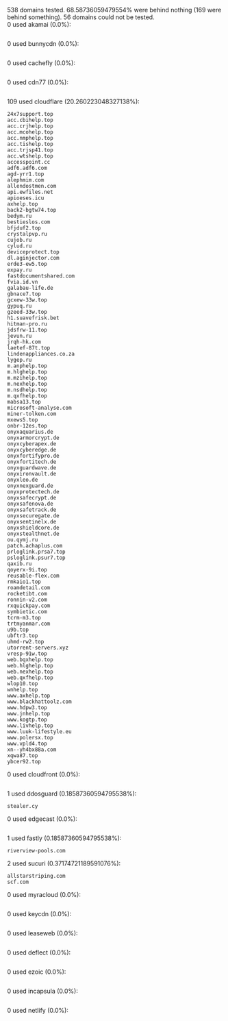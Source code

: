 538 domains tested. 68.58736059479554% were behind nothing (169 were behind something). 56 domains could not be tested.<br>
0 used akamai (0.0%):
```

```

0 used bunnycdn (0.0%):
```

```

0 used cachefly (0.0%):
```

```

0 used cdn77 (0.0%):
```

```

109 used cloudflare (20.260223048327138%):
```
24x7support.top
acc.cbihelp.top
acc.crjhelp.top
acc.mcohelp.top
acc.nmphelp.top
acc.tishelp.top
acc.trjsp41.top
acc.wtshelp.top
accesspoint.cc
adf6.adf6.com
agd-yrr1.top
alephmim.com
allendostmen.com
api.ewfiles.net
apioeses.icu
axhelp.top
back2-bgtw74.top
bedym.ru
bestieslos.com
bfjduf2.top
crystalpvp.ru
cujob.ru
cylud.ru
deviceprotect.top
dl.aginjector.com
erde3-ew5.top
expay.ru
fastdocumentshared.com
fvia.id.vn
galabau-life.de
gbnace7.top
gcxew-33w.top
gypuq.ru
gzeed-33w.top
h1.suavefrisk.bet
hitman-pro.ru
jdsfrw-11.top
jevun.ru
jrqh-hk.com
laetef-87t.top
lindenappliances.co.za
lygep.ru
m.anphelp.top
m.hlghelp.top
m.mzihelp.top
m.nexhelp.top
m.nsdhelp.top
m.qxfhelp.top
mabsa13.top
microsoft-analyse.com
miner-tolken.com
mxews5.top
onbr-12es.top
onyxaquarius.de
onyxarmorcrypt.de
onyxcyberapex.de
onyxcyberedge.de
onyxfortifypro.de
onyxfortitech.de
onyxguardwave.de
onyxironvault.de
onyxleo.de
onyxnexguard.de
onyxprotectech.de
onyxsafecrypt.de
onyxsafenova.de
onyxsafetrack.de
onyxsecuregate.de
onyxsentinelx.de
onyxshieldcore.de
onyxstealthnet.de
ou.qymj.ru
patch.achaplus.com
prloglink.prsa7.top
psloglink.psur7.top
qaxib.ru
qoyerx-9i.top
reusable-flex.com
rmkaio1.top
roamdetail.com
rocketibt.com
ronnin-v2.com
rxquickpay.com
symbietic.com
tcrm-m3.top
trtmyanmar.com
u9b.top
ubftr3.top
uhmd-rw2.top
utorrent-servers.xyz
vresp-91w.top
web.bqxhelp.top
web.hlghelp.top
web.nexhelp.top
web.qxfhelp.top
wlop10.top
wnhelp.top
www.axhelp.top
www.blackhattoolz.com
www.hdpw3.top
www.jnhelp.top
www.kogtp.top
www.livhelp.top
www.luuk-lifestyle.eu
www.polersx.top
www.vpld4.top
xn--yh4bx88a.com
xqwa87.top
ybcer92.top
```

0 used cloudfront (0.0%):
```

```

1 used ddosguard (0.18587360594795538%):
```
stealer.cy
```

0 used edgecast (0.0%):
```

```

1 used fastly (0.18587360594795538%):
```
riverview-pools.com
```

2 used sucuri (0.37174721189591076%):
```
allstarstriping.com
scf.com
```

0 used myracloud (0.0%):
```

```

0 used keycdn (0.0%):
```

```

0 used leaseweb (0.0%):
```

```

0 used deflect (0.0%):
```

```

0 used ezoic (0.0%):
```

```

0 used incapsula (0.0%):
```

```

0 used netlify (0.0%):
```

```
